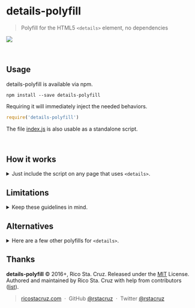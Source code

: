 # details-polyfill

> Polyfill for the HTML5 `<details>` element, no dependencies

![](docs/images/details-polyfill.gif)

<br>

Usage
-----

details-polyfill is available via npm.

```
npm install --save details-polyfill
```

Requiring it will immediately inject the needed behaviors.

```js
require('details-polyfill')
```

The file [index.js](index.js) is also usable as a standalone script.

<br>

How it works
------------

<details>
<summary>Just include the script on any page that uses <code>&lt;details&gt;</code>.</summary>

In case the browser doesn't support `<details>`, it adds the following behaviors:

  - When clicking `details > summary`, it toggles the `open` attribute in `details`.

It also adds these CSS styles:

  - `summary:before` is styled with a disclosure triangle.
  - `details:not([open]) > :not(summary)` elements are hidden. (that is: all children of closed `details`, except `summary`)
  - The `<html>` element gets the `no-details` class.
 
</details>

Limitations
-----------

<details>
<summary>Keep these guidelines in mind.</summary>

#### No loose text

The `<details>` element must not have loose text inside it. Everything inside it should be in elements.

```html
<!-- ✗ This will NOT work -->
<details>
  <summary>More info...</summary>
  No info available.
</details>
```

```html
<!-- ✓ But this will -->
<details>
  <summary>More info...</summary>
  <span>No info available.</span>
</details>
```

#### Don't style summary::before
...unless it's for a disclosure triangle. This library uses `summary::before` to create a default triangle.

#### Summary as first child
The `summary` element must also be the first child of the `details` element. Browsers supporting the `details` element natively will hoist `summary` elements up, but details-polyfill.js won't.

#### JavaScript `el.open = true`
...will not work like how you think it does. You also need to do `.setAttribute('open', 'open')` or `.removeAttribute('open')`.

</details>


Alternatives
------------

<details>
<summary>Here are a few other polyfills for <code>&lt;details&gt;</code>.</summary>

I wrote this because everything else out there either depend on big libraries, or are too complicated. In contrast, `details-polyfill` has <100 lines of code, and only comes with a *.js* file.

* [better-details-polyfill](https://github.com/chemerisuk/better-details-polyfill) - depends on better-dom-boilerplate.
* [manuelbieh/Details-Polyfill](https://github.com/manuelbieh/Details-Polyfill) - depends on jQuery.
* [html5-details-jquery](https://mathiasbynens.be/notes/html5-details-jquery) - depends on jQuery.
* [jquery-deets](https://github.com/Akkuma/jquery-deets) - depends on jQuery UI.
* [Element.details](https://github.com/termi/Element.details) - supports legacy IE, but is harder to implement (has `.htc` files).
* [Complete polyfill for the HTML5 details element](https://www.smashingmagazine.com/2014/11/complete-polyfill-html5-details-element/) (smashingmagazine.com)
* [Cross browser polyfills](https://github.com/Modernizr/Modernizr/wiki/HTML5-Cross-browser-Polyfills#details-and-summary) (github.com/modernizr)

</details>

Thanks
------

**details-polyfill** © 2016+, Rico Sta. Cruz. Released under the [MIT] License.<br>
Authored and maintained by Rico Sta. Cruz with help from contributors ([list][contributors]).

> [ricostacruz.com](http://ricostacruz.com) &nbsp;&middot;&nbsp;
> GitHub [@rstacruz](https://github.com/rstacruz) &nbsp;&middot;&nbsp;
> Twitter [@rstacruz](https://twitter.com/rstacruz)

[MIT]: http://mit-license.org/
[contributors]: http://github.com/rstacruz/details-polyfill/contributors
